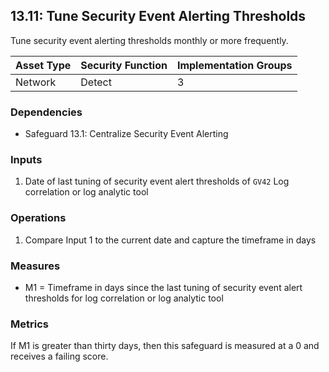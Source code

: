 ## 13.11: Tune Security Event Alerting Thresholds

Tune security event alerting thresholds monthly or more frequently.

| Asset Type   | Security Function   | Implementation Groups |
| ------------ | ------------------- | --------------------- |
| Network      | Detect              | 3                     |

### Dependencies

-   Safeguard 13.1: Centralize Security Event Alerting

### Inputs

1.  Date of last tuning of security event alert thresholds of `GV42` Log
    correlation or log analytic tool

### Operations

1.  Compare Input 1 to the current date and capture the timeframe in days

### Measures

-   M1 = Timeframe in days since the last tuning of security event alert thresholds for log correlation or log analytic tool

### Metrics

If M1 is greater than thirty days, then this safeguard is measured at a 0 and receives a failing score.
